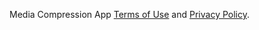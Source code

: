 Media Compression App [Terms of Use](https://ybwdaisy.github.io/media-compression-app/terms-of-use) and [Privacy Policy](https://ybwdaisy.github.io/media-compression-app/privacy-policy).